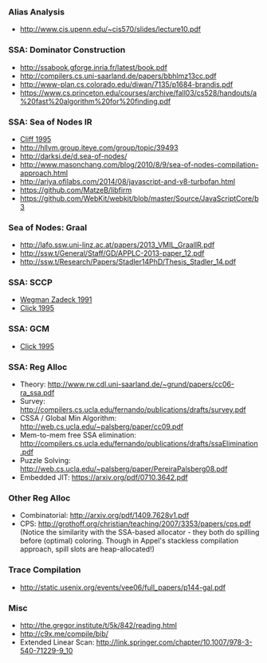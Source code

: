 ### Alias Analysis

- http://www.cis.upenn.edu/~cis570/slides/lecture10.pdf

### SSA: Dominator Construction

- http://ssabook.gforge.inria.fr/latest/book.pdf
- http://compilers.cs.uni-saarland.de/papers/bbhlmz13cc.pdf
- http://www-plan.cs.colorado.edu/diwan/7135/p1684-brandis.pdf
- https://www.cs.princeton.edu/courses/archive/fall03/cs528/handouts/a%20fast%20algorithm%20for%20finding.pdf

### SSA: Sea of Nodes IR

- [Cliff 1995](http://paperhub.s3.amazonaws.com/24842c95fb1bc5d7c5da2ec735e106f0.pdf)
- http://hllvm.group.iteye.com/group/topic/39493
- http://darksi.de/d.sea-of-nodes/
- http://www.masonchang.com/blog/2010/8/9/sea-of-nodes-compilation-approach.html
- http://ariya.ofilabs.com/2014/08/javascript-and-v8-turbofan.html
- https://github.com/MatzeB/libfirm
- https://github.com/WebKit/webkit/blob/master/Source/JavaScriptCore/b3

### Sea of Nodes: Graal

- http://lafo.ssw.uni-linz.ac.at/papers/2013_VMIL_GraalIR.pdf
- http://ssw.t/General/Staff/GD/APPLC-2013-paper_12.pdf
- http://ssw.t/Research/Papers/Stadler14PhD/Thesis_Stadler_14.pdf

### SSA: SCCP

- [Wegman Zadeck 1991](https://www.cs.utexas.edu/users/lin/cs380c/wegman.pdf)
- [Click 1995](http://citeseerx.ist.psu.edu/viewdoc/download?doi=10.1.1.17.8510&rep=rep1&type=pdf)

### SSA: GCM

- [Click 1995](http://c9x.me/comp-bib/click-gvn.pdf)

### SSA: Reg Alloc

- Theory: http://www.rw.cdl.uni-saarland.de/~grund/papers/cc06-ra_ssa.pdf
- Survey: http://compilers.cs.ucla.edu/fernando/publications/drafts/survey.pdf
- CSSA / Global Min Algorithm: http://web.cs.ucla.edu/~palsberg/paper/cc09.pdf
- Mem-to-mem free SSA elimination: http://compilers.cs.ucla.edu/fernando/publications/drafts/ssaElimination.pdf
- Puzzle Solving: http://web.cs.ucla.edu/~palsberg/paper/PereiraPalsberg08.pdf
- Embedded JIT: https://arxiv.org/pdf/0710.3642.pdf

### Other Reg Alloc

- Combinatorial: http://arxiv.org/pdf/1409.7628v1.pdf
- CPS: http://grothoff.org/christian/teaching/2007/3353/papers/cps.pdf
  (Notice the similarity with the SSA-based allocator - they both do
   spilling before (optimal) coloring. Though in Appel's stackless
   compilation approach, spill slots are heap-allocated!)

### Trace Compilation

- http://static.usenix.org/events/vee06/full_papers/p144-gal.pdf

### Misc

- http://the.gregor.institute/t/5k/842/reading.html
- http://c9x.me/compile/bib/
- Extended Linear Scan: http://link.springer.com/chapter/10.1007/978-3-540-71229-9_10

